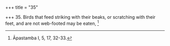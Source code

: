 +++
title = "35"

+++
35. Birds that feed striking with their beaks, or scratching with their feet, and are not web-footed may be eaten, [^32] 


[^32]:  Āpastamba I, 5, 17, 32-33.
